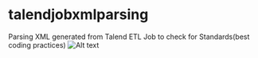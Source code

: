 # talendjobxmlparsing
Parsing XML generated from Talend ETL Job to check for Standards(best coding practices)
![Alt text](talendjobxmlparsing/Output.JPG?raw=true "Output") 
